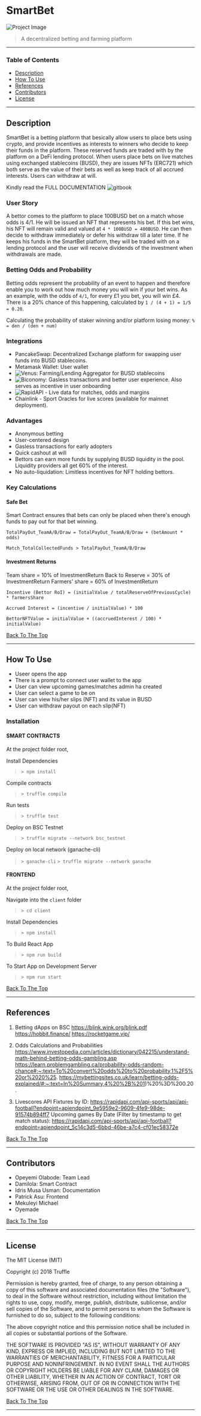 # SmartBet


![Project Image](project-image-url)

> A decentralized betting and farming platform

---

### Table of Contents

- [Description](#description)
- [How To Use](#how-to-use)
- [References](#references)
- [Contributors](#contributors)
- [License](#license)


---

## Description

SmartBet is a betting platform that besically allow users to place bets using crypto, and provide incentives as interests to winners who decide to keep their funds in the platform. These reserved funds are traded with by the platform on a DeFi lending protocol.
When users place bets on live matches using exchanged stablecoins (BUSD), they are issues NFTs (ERC721) which both serve as the value of their bets as well as keep track of all accrued interests.
Users can withdraw at will.

Kindly read the FULL DOCUMENTATION ![gitbook](https://app.gitbook.com/@bamuska/s/smartbet/~/drafts/-MXwAr9vdUUtvHzM3PJ7/)

### User Story

A bettor comes to the platform to place 100BUSD bet on a match whose odds is 4/1. He will be issued an NFT that represents his bet. If this bet wins, his NFT will remain valid and valued at `4 * 100BUSD = 400BUSD`. He can then decide to withdraw immediately or defer his withdraw till a later time. If he keeps his funds in the SmartBet platform, they will be traded with on a lending protocol and the user will receive dividends of the investment when withdrawals are made.

### Betting Odds and Probability

Betting odds represent the probability of an event to happen and therefore enable you to work out how much money you will win if your bet wins. As an example, with the odds of `4/1`, for every £1 you bet, you will win £4. There is a 20% chance of this happening, calculated by `1 / (4 + 1) = 1/5 = 0.20`.

Calculating the probability of staker winning and/or platform losing money:
`% = den / (den + num)`


### Integrations

- PancakeSwap: Decentralized Exchange platform for swapping user funds into BUSD stablecoins.
- Metamask Wallet: User wallet
- ![Venus](https://github.com/VenusProtocol/venus-protocol): Farming/Lending Aggregator for BUSD stablecoins
- ![Biconomy](https://docs.biconomy.io/): Gasless transactions and better user experience. Also serves as incentive in user onboarding
- ![RapidAPI](https://rapidapi.com/api-sports/api/api-football) - Live data for matches, odds and margins
- Chainlink - Sport Oracles for live scores (available for mainnet deployment).

### Advantages

- Anonymous betting
- User-centered design
- Gasless transactions for early adopters
- Quick cashout at will
- Bettors can earn more funds by supplying BUSD liquidity in the pool. Liquidity providers all get 60% of the interest.
- No auto-liquidation: Limitless incentives for NFT holding bettors.

### Key Calculations 

#### Safe Bet
Smart Contract ensures that bets can only be placed when there's enough funds to pay out for that bet winning.

`TotalPayOut_TeamA/B/Draw = TotalPayOut_TeamA/B/Draw + (betAmount * odds)`

`Match_TotalCollectedFunds > TotalPayOut_TeamA/B/Draw`

#### Investment Returns

Team share = 10% of InvestmentReturn
Back to Reserve = 30% of InvestmentReturn
Farmers' share = 60% of InvestmentReturn

`Incentive (Bettor RoI) = (initialValue / totalReserveOfPreviousCycle) * farmersShare`

`Accrued Interest = (incentive / initialValue) * 100`

`BettorNFTValue = initialValue + ((accruedInterest / 100) * initialValue)`

[Back To The Top](#SmartBet)

---

## How To Use

- Useer opens the app
- There is a prompt to connect user wallet to the app
- User can view upcoming games/matches admin ha created
- User can select a game to be on
- User can view his/her slips (NFT) and its value in BUSD
- User can withdraw payout on each slip(NFT)

### Installation

#### SMART CONTRACTS
At the project folder root,

Install Dependencies
> `> npm install`

Compile contracts
> `> truffle compile`

Run tests
> `> truffle test`

Deploy on BSC Testnet
> `> truffle migrate --network bsc_testnet`

Deploy on local network (ganache-cli)
> `> ganache-cli`
> `> truffle migrate --network ganache`


#### FRONTEND
At the project folder root,

Navigate into the `client` folder
> `> cd client`

Install Dependencies
> `> npm install`

To Build React App
> `> npm run build`

To Start App on Development Server
> `> npm run start`



[Back To The Top](#SmartBet)

---


## References

1. Betting dApps on BSC
https://blink.wink.org/blink.pdf
https://hobbit.finance/
https://rocketgame.vip/

2. Odds Calculations and Probabilities
https://www.investopedia.com/articles/dictionary/042215/understand-math-behind-betting-odds-gambling.asp
https://learn.problemgambling.ca/probability-odds-random-chance#:~:text=To%20convert%20odds%20to%20probability,1%2F5%20or%2020%25.
https://mybettingsites.co.uk/learn/betting-odds-explained/#:~:text=In%20Summary,4%20%2B%201)%20%3D%200.20.

3. Livescores API
Fixtures by ID: https://rapidapi.com/api-sports/api/api-football?endpoint=apiendpoint_9e5959e2-9609-4fe9-98de-91574b894ff7
Upcoming games By Date (Filter by timestamp to get match status):
https://rapidapi.com/api-sports/api/api-football?endpoint=apiendpoint_5c14c3d5-6bbd-46be-a7c4-cf01ec58372e




[Back To The Top](#SmartBet)

---

## Contributors

- Opeyemi Olabode: Team Lead
- Damilola: Smart Contract
- Idris Musa Usman: Documentation
- Patrick Asu: Frontend
- Mekuleyi Michael
- Oyemade

[Back To The Top](#SmartBet)

----

## License

The MIT License (MIT)

Copyright (c) 2018 Truffle

Permission is hereby granted, free of charge, to any person obtaining a copy
of this software and associated documentation files (the "Software"), to deal
in the Software without restriction, including without limitation the rights
to use, copy, modify, merge, publish, distribute, sublicense, and/or sell
copies of the Software, and to permit persons to whom the Software is
furnished to do so, subject to the following conditions:

The above copyright notice and this permission notice shall be included in all
copies or substantial portions of the Software.

THE SOFTWARE IS PROVIDED "AS IS", WITHOUT WARRANTY OF ANY KIND, EXPRESS OR
IMPLIED, INCLUDING BUT NOT LIMITED TO THE WARRANTIES OF MERCHANTABILITY,
FITNESS FOR A PARTICULAR PURPOSE AND NONINFRINGEMENT. IN NO EVENT SHALL THE
AUTHORS OR COPYRIGHT HOLDERS BE LIABLE FOR ANY CLAIM, DAMAGES OR OTHER
LIABILITY, WHETHER IN AN ACTION OF CONTRACT, TORT OR OTHERWISE, ARISING FROM,
OUT OF OR IN CONNECTION WITH THE SOFTWARE OR THE USE OR OTHER DEALINGS IN THE
SOFTWARE.

[Back To The Top](#SmartBet)

---